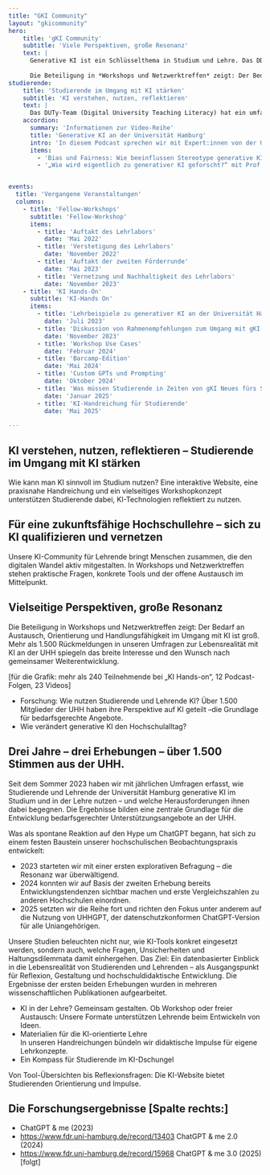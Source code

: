 ```yaml
---
title: "GKI Community"
layout: "gkicommunity"
hero:
    title: 'gKI Community'
    subtitle: 'Viele Perspektiven, große Resonanz'
    text: |
      Generative KI ist ein Schlüsselthema in Studium und Lehre. Das DDLitLab hat ein vielseitiges Angebot für Studierende als auch Lehrende entwickelt, um von neuesten Entwicklungen zu berichten, zur Reflektion und zum Dialog auf Augenhöhe beizutragen. Dabei ist ein großes Netzwerk an der UHH entstanden. Auch an den Leitlinien zur Nutzung von generativer KI hat das Projekt-Team mitgewirkt. Auf dieser Übersichtseite finden Sie einen Überblick über unsere Angebote und Handreichungen. 
      
      Die Beteiligung in *Workshops und Netzwerktreffen* zeigt: Der Bedarf an Austausch, Orientierung und Handlungsfähigkeit im Umgang mit KI ist groß. Mehr als 1.500 Rückmeldungen in unseren Umfragen zur Lebensrealität mit KI an der UHH spiegeln das breite Interesse und den Wunsch nach gemeinsamer Weiterentwicklung.
studierende:
    title: 'Studierende im Umgang mit KI stärken'
    subtitle: 'KI verstehen, nutzen, reflektieren'
    text: |
      Das DUTy-Team (Digital University Teaching Literacy) hat ein umfassendes Angebot ins Leben gerufen, um Studierende über verschiedene Kanäle über generative KI zu informieren und ihnen einen *Austausch* zu diesen Themen ermöglichen. Dazu gehörten ein *regelmäßiger Newsletter*, der auch nach Projektabschluss am <a href="https://www.hul.uni-hamburg.de/" target="_blank">Hamburger Zentrum für Universitäres Lehren und Lernen (HUL)</a> fortgeführt wird, aber auch Handreichungen und ein Workshopangebot. Zudem haben wir die Video-Reihe <a href="https://lecture2go.uni-hamburg.de/l2go/-/get/v/68767" target="_blank">„Generative KI an der Universität Hamburg“</a> veröffentlicht, in denen *Expert:innen der Universität* über vertiefende Themen zu gKI berichten. Die dazugehörige Podcast-Reihe geht noch einmal ausführlicher auf die verschiedenen Themen ein.
    accordion:
      summary: 'Informationen zur Video-Reihe'
      title: 'Generative KI an der Universität Hamburg'
      intro: 'In diesem Podcast sprechen wir mit Expert:innen von der Universität Hamburg über das Thema generative KI. Folgen der Interviewreihe:'
      items:
        - 'Bias und Fairness: Wie beeinflussen Stereotype generative KI? mit Prof. Dr. Anne Lauscher'
        - '„Wie wird eigentlich zu generativer KI geforscht?“ mit Prof. Dr. Anne Lauscher'


events:
  title: 'Vergangene Veranstaltungen'
  columns:
    - title: 'Fellow-Workshops'
      subtitle: 'Fellow-Workshop'
      items:
        - title: 'Auftakt des Lehrlabors'
          date: 'Mai 2022'
        - title: 'Verstetigung des Lehrlabors'
          date: 'November 2022'
        - title: 'Auftakt der zweiten Förderrunde'
          date: 'Mai 2023'
        - title: 'Vernetzung und Nachhaltigkeit des Lehrlabors'
          date: 'November 2023'
    - title: 'KI Hands-On'
      subtitle: 'KI-Hands On'
      items:
        - title: 'Lehrbeispiele zu generativer KI an der Universität Hamburg'
          date: 'Juli 2023'
        - title: 'Diskussion von Rahmenempfehlungen zum Umgang mit gKI-Systemen an der UHH'
          date: 'November 2023'
        - title: 'Workshop Use Cases'
          date: 'Februar 2024'
        - title: 'Barcamp-Edition'
          date: 'Mai 2024'
        - title: 'Custom GPTs und Prompting'
          date: 'Oktober 2024'
        - title: 'Was müssen Studierende in Zeiten von gKI Neues fürs Studium lernen?'
          date: 'Januar 2025'
        - title: 'KI-Handreichung für Studierende'
          date: 'Mai 2025'

---
```



## KI verstehen, nutzen, reflektieren – Studierende im Umgang mit KI stärken 

Wie kann man KI sinnvoll im Studium nutzen? Eine interaktive Website, eine praxisnahe Handreichung und ein vielseitiges Workshopkonzept unterstützen Studierende dabei, KI-Technologien reflektiert zu nutzen. 

## Für eine zukunftsfähige Hochschullehre – sich zu KI qualifizieren und vernetzen 

Unsere KI-Community für Lehrende bringt Menschen zusammen, die den digitalen Wandel aktiv mitgestalten. In Workshops und Netzwerktreffen stehen praktische Fragen, konkrete Tools und der offene Austausch im Mittelpunkt. 

## Vielseitige Perspektiven, große Resonanz  

Die Beteiligung in Workshops und Netzwerktreffen zeigt: Der Bedarf an Austausch, Orientierung und Handlungsfähigkeit im Umgang mit KI ist groß. Mehr als 1.500 Rückmeldungen in unseren Umfragen zur Lebensrealität mit KI an der UHH spiegeln das breite Interesse und den Wunsch nach gemeinsamer Weiterentwicklung. 

[für die Grafik: mehr als 240 Teilnehmende bei „KI Hands-on“, 12 Podcast-Folgen, 23 Videos] 

- Forschung: Wie nutzen Studierende und Lehrende KI? 
Über 1.500 Mitglieder der UHH haben ihre Perspektive auf KI geteilt –die Grundlage für bedarfsgerechte Angebote. 
- Wie verändert generative KI den Hochschulalltag? 

## Drei Jahre – drei Erhebungen – über 1.500 Stimmen aus der UHH. 

Seit dem Sommer 2023 haben wir mit jährlichen Umfragen erfasst, wie Studierende und Lehrende der Universität Hamburg generative KI im Studium und in der Lehre nutzen – und welche Herausforderungen ihnen dabei begegnen. Die Ergebnisse bilden eine zentrale Grundlage für die Entwicklung bedarfsgerechter Unterstützungsangebote an der UHH. 

Was als spontane Reaktion auf den Hype um ChatGPT begann, hat sich zu einem festen Baustein unserer hochschulischen Beobachtungspraxis entwickelt: 

- 2023 starteten wir mit einer ersten explorativen Befragung – die Resonanz war überwältigend. 
- 2024 konnten wir auf Basis der zweiten Erhebung bereits Entwicklungstendenzen sichtbar machen und erste Vergleichszahlen zu anderen Hochschulen einordnen. 
- 2025 setzten wir die Reihe fort und richten den Fokus unter anderem auf die Nutzung von UHHGPT, der datenschutzkonformen ChatGPT-Version für alle Uniangehörigen.

Unsere Studien beleuchten nicht nur, wie KI-Tools konkret eingesetzt werden, sondern auch, welche Fragen, Unsicherheiten und Haltungsdilemmata damit einhergehen. Das Ziel: Ein datenbasierter Einblick in die Lebensrealität von Studierenden und Lehrenden – als Ausgangspunkt für Reflexion, Gestaltung und hochschuldidaktische Entwicklung. 
Die Ergebnisse der ersten beiden Erhebungen wurden in mehreren wissenschaftlichen Publikationen aufgearbeitet. 

- KI in der Lehre? Gemeinsam gestalten. 
Ob Workshop oder freier Austausch: Unsere Formate unterstützen Lehrende beim Entwickeln von Ideen. 
- Materialien für die KI-orientierte Lehre  
In unseren Handreichungen bündeln wir didaktische Impulse für eigene Lehrkonzepte. 
- Ein Kompass für Studierende im KI-Dschungel 

Von Tool-Übersichten bis Reflexionsfragen: Die KI-Website bietet Studierenden Orientierung und Impulse. 

## Die Forschungsergebnisse [Spalte rechts:] 
- ChatGPT & me (2023) 
- https://www.fdr.uni-hamburg.de/record/13403 ChatGPT & me 2.0 (2024) 
- https://www.fdr.uni-hamburg.de/record/15968 ChatGPT & me 3.0 (2025) [folgt] 

